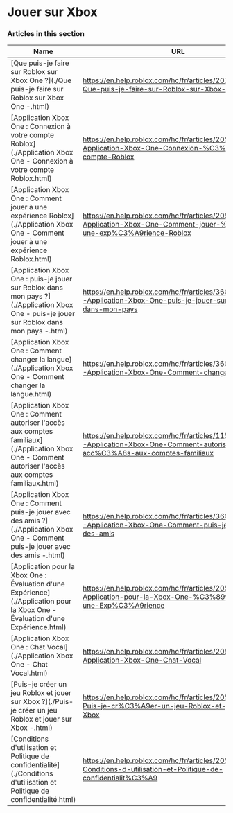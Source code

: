 # Jouer sur Xbox  
### Articles in this section
Name|URL
-|-
[Que puis-je faire sur Roblox sur Xbox One ?](./Que puis-je faire sur Roblox sur Xbox One -.html) |https://en.help.roblox.com/hc/fr/articles/207850783-Que-puis-je-faire-sur-Roblox-sur-Xbox-One
[Application Xbox One : Connexion à votre compte Roblox](./Application Xbox One - Connexion à votre compte Roblox.html) |https://en.help.roblox.com/hc/fr/articles/205662594-Application-Xbox-One-Connexion-%C3%A0-votre-compte-Roblox
[Application Xbox One : Comment jouer à une expérience Roblox](./Application Xbox One - Comment jouer à une expérience Roblox.html) |https://en.help.roblox.com/hc/fr/articles/205091984-Application-Xbox-One-Comment-jouer-%C3%A0-une-exp%C3%A9rience-Roblox
[Application Xbox One : puis-je jouer sur Roblox dans mon pays ?](./Application Xbox One - puis-je jouer sur Roblox dans mon pays -.html) |https://en.help.roblox.com/hc/fr/articles/360000334743-Application-Xbox-One-puis-je-jouer-sur-Roblox-dans-mon-pays
[Application Xbox One : Comment changer la langue](./Application Xbox One - Comment changer la langue.html) |https://en.help.roblox.com/hc/fr/articles/360000273466-Application-Xbox-One-Comment-changer-la-langue
[Application Xbox One : Comment autoriser l'accès aux comptes familiaux](./Application Xbox One - Comment autoriser l'accès aux comptes familiaux.html) |https://en.help.roblox.com/hc/fr/articles/115001279786-Application-Xbox-One-Comment-autoriser-l-acc%C3%A8s-aux-comptes-familiaux
[Application Xbox One : Comment puis-je jouer avec des amis ?](./Application Xbox One - Comment puis-je jouer avec des amis -.html) |https://en.help.roblox.com/hc/fr/articles/360000334526-Application-Xbox-One-Comment-puis-je-jouer-avec-des-amis
[Application pour la Xbox One : Évaluation d'une Expérience](./Application pour la Xbox One - Évaluation d'une Expérience.html) |https://en.help.roblox.com/hc/fr/articles/205355420-Application-pour-la-Xbox-One-%C3%89valuation-d-une-Exp%C3%A9rience
[Application Xbox One : Chat Vocal](./Application Xbox One - Chat Vocal.html) |https://en.help.roblox.com/hc/fr/articles/205355430-Application-Xbox-One-Chat-Vocal
[Puis-je créer un jeu Roblox et jouer sur Xbox ?](./Puis-je créer un jeu Roblox et jouer sur Xbox -.html) |https://en.help.roblox.com/hc/fr/articles/205091994-Puis-je-cr%C3%A9er-un-jeu-Roblox-et-jouer-sur-Xbox
[Conditions d'utilisation et Politique de confidentialité](./Conditions d'utilisation et Politique de confidentialité.html) |https://en.help.roblox.com/hc/fr/articles/205358110-Conditions-d-utilisation-et-Politique-de-confidentialit%C3%A9